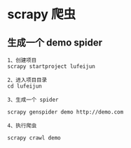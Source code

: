 # scrapy 爬虫


## 生成一个 demo spider 

```
1、创建项目
scrapy startproject lufeijun

2、进入项目目录
cd lufeijun

3、生成一个 spider

scrapy genspider demo http://demo.com

4、执行爬虫

scrapy crawl demo

```